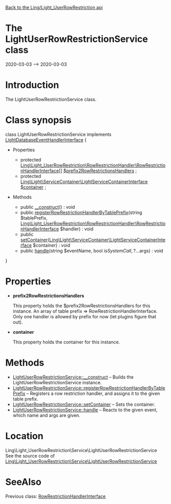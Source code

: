 [Back to the Ling/Light_UserRowRestriction api](https://github.com/lingtalfi/Light_UserRowRestriction/blob/master/doc/api/Ling/Light_UserRowRestriction.md)



The LightUserRowRestrictionService class
================
2020-03-03 --> 2020-03-03






Introduction
============

The LightUserRowRestrictionService class.



Class synopsis
==============


class <span class="pl-k">LightUserRowRestrictionService</span> implements [LightDatabaseEventHandlerInterface](https://github.com/lingtalfi/Light_Database/blob/master/doc/api/Ling/Light_Database/EventHandler/LightDatabaseEventHandlerInterface.md) {

- Properties
    - protected [Ling\Light_UserRowRestriction\RowRestrictionHandler\RowRestrictionHandlerInterface[]](https://github.com/lingtalfi/Light_UserRowRestriction/blob/master/doc/api/Ling/Light_UserRowRestriction/RowRestrictionHandler/RowRestrictionHandlerInterface.md) [$prefix2RowRestrictionsHandlers](#property-prefix2RowRestrictionsHandlers) ;
    - protected [Ling\Light\ServiceContainer\LightServiceContainerInterface](https://github.com/lingtalfi/Light/blob/master/doc/api/Ling/Light/ServiceContainer/LightServiceContainerInterface.md) [$container](#property-container) ;

- Methods
    - public [__construct](https://github.com/lingtalfi/Light_UserRowRestriction/blob/master/doc/api/Ling/Light_UserRowRestriction/Service/LightUserRowRestrictionService/__construct.md)() : void
    - public [registerRowRestrictionHandlerByTablePrefix](https://github.com/lingtalfi/Light_UserRowRestriction/blob/master/doc/api/Ling/Light_UserRowRestriction/Service/LightUserRowRestrictionService/registerRowRestrictionHandlerByTablePrefix.md)(string $tablePrefix, [Ling\Light_UserRowRestriction\RowRestrictionHandler\RowRestrictionHandlerInterface](https://github.com/lingtalfi/Light_UserRowRestriction/blob/master/doc/api/Ling/Light_UserRowRestriction/RowRestrictionHandler/RowRestrictionHandlerInterface.md) $handler) : void
    - public [setContainer](https://github.com/lingtalfi/Light_UserRowRestriction/blob/master/doc/api/Ling/Light_UserRowRestriction/Service/LightUserRowRestrictionService/setContainer.md)([Ling\Light\ServiceContainer\LightServiceContainerInterface](https://github.com/lingtalfi/Light/blob/master/doc/api/Ling/Light/ServiceContainer/LightServiceContainerInterface.md) $container) : void
    - public [handle](https://github.com/lingtalfi/Light_UserRowRestriction/blob/master/doc/api/Ling/Light_UserRowRestriction/Service/LightUserRowRestrictionService/handle.md)(string $eventName, bool $isSystemCall, ?...$args) : void

}




Properties
=============

- <span id="property-prefix2RowRestrictionsHandlers"><b>prefix2RowRestrictionsHandlers</b></span>

    This property holds the $prefix2RowRestrictionsHandlers for this instance.
    An array of table prefix => RowRestrictionHandlerInterface.
    Only one handler is allowed by prefix for now (let plugins figure that out).
    
    

- <span id="property-container"><b>container</b></span>

    This property holds the container for this instance.
    
    



Methods
==============

- [LightUserRowRestrictionService::__construct](https://github.com/lingtalfi/Light_UserRowRestriction/blob/master/doc/api/Ling/Light_UserRowRestriction/Service/LightUserRowRestrictionService/__construct.md) &ndash; Builds the LightUserRowRestrictionService instance.
- [LightUserRowRestrictionService::registerRowRestrictionHandlerByTablePrefix](https://github.com/lingtalfi/Light_UserRowRestriction/blob/master/doc/api/Ling/Light_UserRowRestriction/Service/LightUserRowRestrictionService/registerRowRestrictionHandlerByTablePrefix.md) &ndash; Registers a row restriction handler, and assigns it to the given table prefix.
- [LightUserRowRestrictionService::setContainer](https://github.com/lingtalfi/Light_UserRowRestriction/blob/master/doc/api/Ling/Light_UserRowRestriction/Service/LightUserRowRestrictionService/setContainer.md) &ndash; Sets the container.
- [LightUserRowRestrictionService::handle](https://github.com/lingtalfi/Light_UserRowRestriction/blob/master/doc/api/Ling/Light_UserRowRestriction/Service/LightUserRowRestrictionService/handle.md) &ndash; Reacts to the given event, which name and args are given.





Location
=============
Ling\Light_UserRowRestriction\Service\LightUserRowRestrictionService<br>
See the source code of [Ling\Light_UserRowRestriction\Service\LightUserRowRestrictionService](https://github.com/lingtalfi/Light_UserRowRestriction/blob/master/Service/LightUserRowRestrictionService.php)



SeeAlso
==============
Previous class: [RowRestrictionHandlerInterface](https://github.com/lingtalfi/Light_UserRowRestriction/blob/master/doc/api/Ling/Light_UserRowRestriction/RowRestrictionHandler/RowRestrictionHandlerInterface.md)<br>
